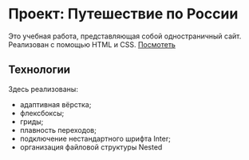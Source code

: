 # Проект: Путешествие по России
Это учебная работа, представляющая собой одностраничный сайт. Реализован с помощью HTML и CSS. [Посмотеть](https://tivavti.github.io/russian-travel/)
## Технологии
Здесь реализованы:
* адаптивная вёрстка;
* флексбоксы;
* гриды;
* плавность переходов;
* подключение нестандартного шрифта Inter;
* организация файловой структуры Nested
